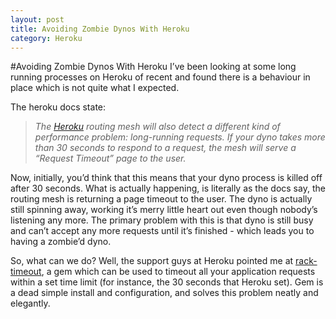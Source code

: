 ```yaml
---
layout: post
title: Avoiding Zombie Dynos With Heroku
category: Heroku
---
```

#Avoiding Zombie Dynos With Heroku
I’ve been looking at some long running processes on Heroku of recent and
found there is a behaviour in place which is not quite what I expected.

The heroku docs state:

> *The [Heroku][] routing mesh will also detect a different kind of
> performance problem: long-running requests. If your dyno takes more
> than 30 seconds to respond to a request, the mesh will serve a
> “Request Timeout” page to the user.*

Now, initially, you’d think that this means that your dyno process is
killed off after 30 seconds. What is actually happening, is literally as
the docs say, the routing mesh is returning a page timeout to the user.
The dyno is actually still spinning away, working it’s merry little
heart out even though nobody’s listening any more. The primary problem
with this is that dyno is still busy and can’t accept any more requests
until it’s finished - which leads you to having a zombie’d dyno.

So, what can we do? Well, the support guys at Heroku pointed me at
[rack-timeout][], a gem which can be used to timeout all your
application requests within a set time limit (for instance, the 30
seconds that Heroku set). Gem is a dead simple install and
configuration, and solves this problem neatly and elegantly.


  [Heroku]: http://heroku.com/
  [rack-timeout]: https://github.com/kch/rack-timeout
